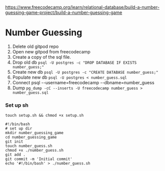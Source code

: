 https://www.freecodecamp.org/learn/relational-database/build-a-number-guessing-game-project/build-a-number-guessing-game

# Number Guessing

1. Delete old gitpod repo
2. Open new gitpod from freecodecamp
3. Create a copy of the sql file.
4. Drop old db
   `psql -U postgres -c "DROP DATABASE IF EXISTS number_guess;"`
6. Create new db
   `psql -U postgres -c "CREATE DATABASE number_guess;"`
8. Populate new db
   `psql -U postgres < number_guess.sql`
10. Connect psql --username=freecodecamp --dbname=number_guess
11. Dump `pg_dump -cC --inserts -U freecodecamp number_guess > number_guess.sql`

### Set up sh

`touch setup.sh && chmod +x setup.sh`

```
#!/bin/bash
# set up dir
mkdir number_guessing_game
cd number_guessing_game
git init
touch number_guess.sh
chmod +x ./number_guess.sh
git add .
git commit -m 'Initial commit'
echo '#!/bin/bash' > ./number_guess.sh
```

```
